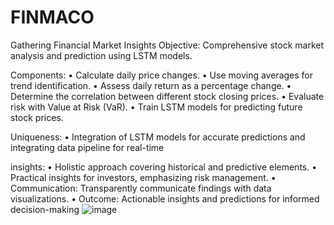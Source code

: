 # FINMACO
Gathering Financial Market Insights
Objective: Comprehensive stock market analysis and prediction using LSTM models.

Components:
• Calculate daily price changes.
• Use moving averages for trend identification.
• Assess daily return as a percentage change. 
• Determine the correlation between different stock closing prices. 
• Evaluate risk with Value at Risk (VaR).
• Train LSTM models for predicting future stock prices.

Uniqueness:
• Integration of LSTM models for accurate predictions and integrating data pipeline for real-time

insights: 
• Holistic approach covering historical and predictive elements.
• Practical insights for investors, emphasizing risk management.
• Communication: Transparently communicate findings with data visualizations.
• Outcome: Actionable insights and predictions for informed decision-making
![image](https://github.com/Vanshita2611/FINMACO/assets/84024713/70ede411-6034-4cd9-90ff-2aea26b57c55)

